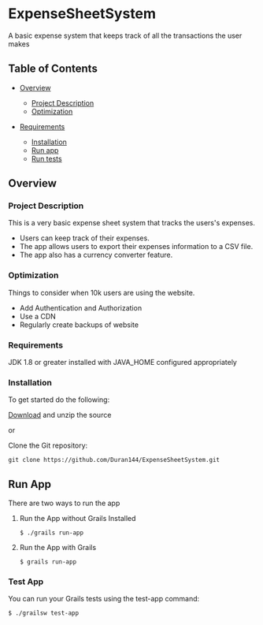 # ExpenseSheetSystem
A basic expense system that keeps track of all the transactions the user makes

## Table of Contents

- [Overview](#overview)
  - [Project Description](#projectdescription)
  - [Optimization](#optimization)
  
- [Requirements](#requirements) 
  - [Installation](#installation)
  - [Run app](#runapp)
  - [Run tests](#runtests)




## Overview

### Project Description
This is a very basic expense sheet system that tracks the users's expenses.
- Users can keep track of their expenses.
- The app allows users to export their expenses information to a CSV file.
- The app also has a currency converter feature.   


### Optimization 
Things to consider when 10k users are using the website.
- Add Authentication and Authorization
- Use a CDN
- Regularly create backups of website


### Requirements

JDK 1.8 or greater installed with JAVA_HOME configured appropriately

### Installation

To get started do the following:

[Download](https://github.com/Duran144/ExpenseSheetSystem.git) and unzip the source

or

Clone the Git repository:

    git clone https://github.com/Duran144/ExpenseSheetSystem.git

## Run App
There are two ways to run the app

1. Run the App without Grails Installed
   ````
   $ ./grails run-app
2. Run the App with Grails
   ````
   $ grails run-app
### Test App
You can run your Grails tests using the test-app command:
````
$ ./grailsw test-app
